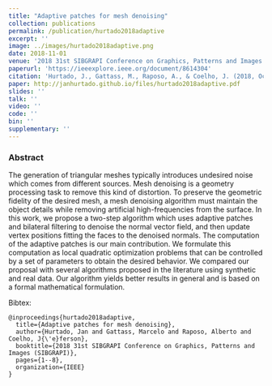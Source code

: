 ```yaml
---
title: "Adaptive patches for mesh denoising"
collection: publications
permalink: /publication/hurtado2018adaptive
excerpt: ''
image: ../images/hurtado2018adaptive.png
date: 2018-11-01
venue: '2018 31st SIBGRAPI Conference on Graphics, Patterns and Images'
paperurl: 'https://ieeexplore.ieee.org/document/8614304'
citation: 'Hurtado, J., Gattass, M., Raposo, A., & Coelho, J. (2018, October). Adaptive patches for mesh denoising. In 2018 31st SIBGRAPI Conference on Graphics, Patterns and Images (SIBGRAPI) (pp. 1-8). IEEE.'
paper: http://janhurtado.github.io/files/hurtado2018adaptive.pdf
slides: ''
talk: ''
video: ''
code: ''
bin: ''
supplementary: ''
---
```



### Abstract

The generation of triangular meshes typically introduces undesired noise which comes from different sources. Mesh denoising is a geometry processing task to remove this kind of distortion. To preserve the geometric fidelity of the desired mesh, a mesh denoising algorithm must maintain the object details while removing artificial high-frequencies from the surface. In this work, we propose a two-step algorithm which uses adaptive patches and bilateral filtering to denoise the normal vector field, and then update vertex positions fitting the faces to the denoised normals. The computation of the adaptive patches is our main contribution. We formulate this computation as local quadratic optimization problems that can be controlled by a set of parameters to obtain the desired behavior. We compared our proposal with several algorithms proposed in the literature using synthetic and real data. Our algorithm yields better results in general and is based on a formal mathematical formulation.

Bibtex: 

```
@inproceedings{hurtado2018adaptive,
  title={Adaptive patches for mesh denoising},
  author={Hurtado, Jan and Gattass, Marcelo and Raposo, Alberto and Coelho, J{\'e}ferson},
  booktitle={2018 31st SIBGRAPI Conference on Graphics, Patterns and Images (SIBGRAPI)},
  pages={1--8},
  organization={IEEE}
}
```
